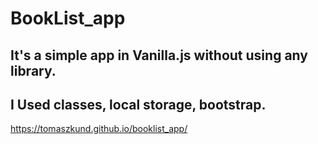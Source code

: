 # BookList_app
## It's a simple app in Vanilla.js without using any library. 
## I Used classes, local storage, bootstrap. 


https://tomaszkund.github.io/booklist_app/

